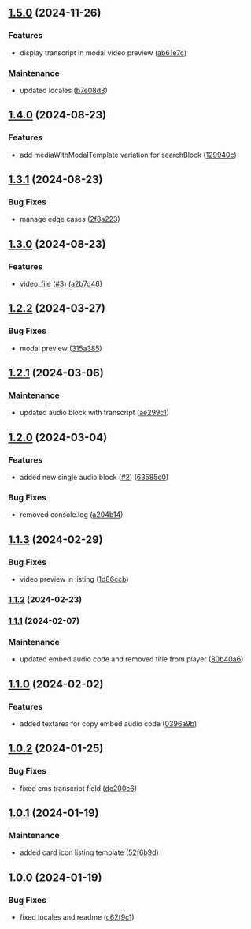 

## [1.5.0](https://github.com/RedTurtle/volto-wildcard-media/compare/v1.4.0...v1.5.0) (2024-11-26)


### Features

* display transcript in modal video preview ([ab61e7c](https://github.com/RedTurtle/volto-wildcard-media/commit/ab61e7c5ff4fbdff396944a6c09ed47ac52f9a02))


### Maintenance

* updated locales ([b7e08d3](https://github.com/RedTurtle/volto-wildcard-media/commit/b7e08d3f3f66ad94571bc93e84b5ccf928f860e2))

## [1.4.0](https://github.com/RedTurtle/volto-wildcard-media/compare/v1.3.1...v1.4.0) (2024-08-23)


### Features

* add mediaWithModalTemplate variation for searchBlock ([129940c](https://github.com/RedTurtle/volto-wildcard-media/commit/129940c954ca29a1f7b5e3c161483ef2d32f9759))

## [1.3.1](https://github.com/RedTurtle/volto-wildcard-media/compare/v1.3.0...v1.3.1) (2024-08-23)


### Bug Fixes

* manage edge cases ([2f8a223](https://github.com/RedTurtle/volto-wildcard-media/commit/2f8a223383bd24a86221783d5991cfa7f30b4f2f))

## [1.3.0](https://github.com/RedTurtle/volto-wildcard-media/compare/v1.2.2...v1.3.0) (2024-08-23)


### Features

* video_file ([#3](https://github.com/RedTurtle/volto-wildcard-media/issues/3)) ([a2b7d46](https://github.com/RedTurtle/volto-wildcard-media/commit/a2b7d463b589220f389532b71c5cd5270b3cd227))

## [1.2.2](https://github.com/RedTurtle/volto-wildcard-media/compare/v1.2.1...v1.2.2) (2024-03-27)


### Bug Fixes

* modal preview ([315a385](https://github.com/RedTurtle/volto-wildcard-media/commit/315a385afb5b2778394fd95de87d847ddc722bc7))

## [1.2.1](https://github.com/RedTurtle/volto-wildcard-media/compare/v1.2.0...v1.2.1) (2024-03-06)


### Maintenance

* updated audio block with transcript ([ae299c1](https://github.com/RedTurtle/volto-wildcard-media/commit/ae299c1bd89d9469cd14c89250641600591ff829))

## [1.2.0](https://github.com/RedTurtle/volto-wildcard-media/compare/v1.1.3...v1.2.0) (2024-03-04)


### Features

* added new single audio block ([#2](https://github.com/RedTurtle/volto-wildcard-media/issues/2)) ([63585c0](https://github.com/RedTurtle/volto-wildcard-media/commit/63585c0d0b473a18e319f8989133ff6728d4fd6d))


### Bug Fixes

* removed console.log ([a204b14](https://github.com/RedTurtle/volto-wildcard-media/commit/a204b14a64127ec858c6ce92de7e932c22196350))

## [1.1.3](https://github.com/RedTurtle/volto-wildcard-media/compare/v1.1.2...v1.1.3) (2024-02-29)


### Bug Fixes

* video preview in listing ([1d86ccb](https://github.com/RedTurtle/volto-wildcard-media/commit/1d86ccb2ec15eb3e703af06bd3fa922e713b7c34))

### [1.1.2](https://github.com/RedTurtle/volto-wildcard-media/compare/v1.1.1...v1.1.2) (2024-02-23)

### [1.1.1](https://github.com/RedTurtle/volto-wildcard-media/compare/v1.1.0...v1.1.1) (2024-02-07)


### Maintenance

* updated embed audio code and removed title from player ([80b40a6](https://github.com/RedTurtle/volto-wildcard-media/commit/80b40a60b6dc8d6888635afcd2009385c62c9776))



## [1.1.0](https://github.com/RedTurtle/volto-wildcard-media/compare/v1.0.2...v1.1.0) (2024-02-02)


### Features

* added textarea for copy embed audio code ([0396a9b](https://github.com/RedTurtle/volto-wildcard-media/commit/0396a9b94f21eeb4756a3d018cc7af9abce51e97))

## [1.0.2](https://github.com/RedTurtle/volto-wildcard-media/compare/v1.0.1...v1.0.2) (2024-01-25)


### Bug Fixes

* fixed cms transcript field ([de200c6](https://github.com/RedTurtle/volto-wildcard-media/commit/de200c65ecc03220a1178bd529218d77dc0a94d4))

## [1.0.1](https://github.com/RedTurtle/volto-wildcard-media/compare/v1.0.0...v1.0.1) (2024-01-19)


### Maintenance

* added card icon listing template ([52f6b9d](https://github.com/RedTurtle/volto-wildcard-media/commit/52f6b9d6a6521c078b6e104a9505c9a07ac5324b))

## 1.0.0 (2024-01-19)


### Bug Fixes

* fixed locales and readme ([c62f9c1](https://github.com/RedTurtle/volto-wildcard-media/commit/c62f9c17623d8866522c9f2db9d731019f94e7d7))